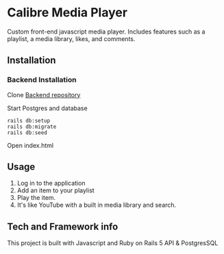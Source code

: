 # Calibre Media Player
Custom front-end javascript media player. Includes features such as a playlist, a media library, likes, and comments.

## Installation

### Backend Installation

Clone [Backend repository](https://github.com/eal6gf/calibre)

Start Postgres and database
 ``` 
 rails db:setup
 rails db:migrate
 rails db:seed
 ```
 Open index.html
 
 ## Usage
 1. Log in to the application
 2. Add an item to your playlist
 3. Play the item.
 4. It's like YouTube with a built in media library and search.
 
 ## Tech and Framework info
 This project is built with Javascript and Ruby on Rails 5 API & PostgresSQL
 
